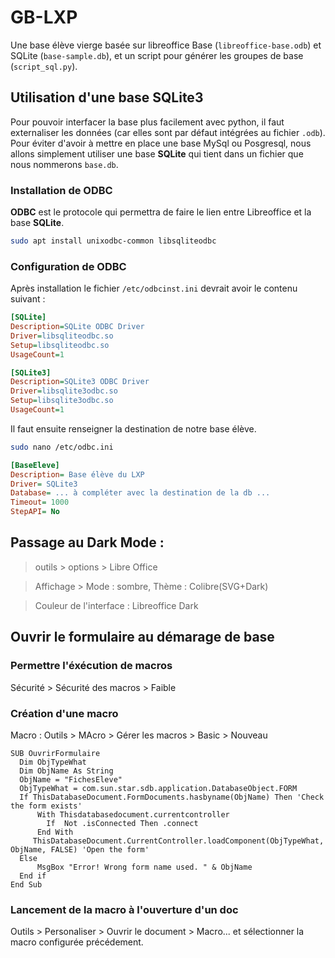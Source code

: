 # GB-LXP

Une base élève vierge basée sur libreoffice Base (`libreoffice-base.odb`) et SQLite (`base-sample.db`), et un script pour générer les groupes de base (`script_sql.py`).

## Utilisation d'une base SQLite3
Pour pouvoir interfacer la base plus facilement avec python, il faut externaliser les données (car elles sont par défaut intégrées au fichier `.odb`).
Pour éviter d'avoir à mettre en place une base MySql ou Posgresql, nous allons simplement utiliser une base **SQLite** qui tient dans un fichier que nous nommerons `base.db`.

### Installation de ODBC
**ODBC** est le protocole qui permettra de faire le lien entre Libreoffice et la base **SQLite**.
```bash
sudo apt install unixodbc-common libsqliteodbc
```
### Configuration de ODBC

Après installation le fichier `/etc/odbcinst.ini` devrait avoir le contenu suivant :

```ini
[SQLite]
Description=SQLite ODBC Driver
Driver=libsqliteodbc.so
Setup=libsqliteodbc.so
UsageCount=1

[SQLite3]
Description=SQLite3 ODBC Driver
Driver=libsqlite3odbc.so
Setup=libsqlite3odbc.so
UsageCount=1
```

Il faut ensuite renseigner la destination de notre base élève.

```bash
sudo nano /etc/odbc.ini 
```

```ini
[BaseEleve]
Description= Base élève du LXP
Driver= SQLite3
Database= ... à compléter avec la destination de la db ...
Timeout= 1000
StepAPI= No
```

## Passage au Dark Mode :

> outils > options > Libre Office 

> Affichage > Mode : sombre, Thème : Colibre(SVG+Dark)

> Couleur de l'interface : Libreoffice Dark

## Ouvrir le formulaire au démarage de base

### Permettre l'éxécution de macros

Sécurité > Sécurité des macros > Faible

### Création d'une macro

Macro :
Outils > MAcro > Gérer les macros > Basic > Nouveau 

```basic
SUB OuvrirFormulaire
  Dim ObjTypeWhat
  Dim ObjName As String
  ObjName = "FichesEleve"
  ObjTypeWhat = com.sun.star.sdb.application.DatabaseObject.FORM
  If ThisDatabaseDocument.FormDocuments.hasbyname(ObjName) Then 'Check the form exists'
      With Thisdatabasedocument.currentcontroller
        If  Not .isConnected Then .connect
      End With
     ThisDatabaseDocument.CurrentController.loadComponent(ObjTypeWhat, ObjName, FALSE) 'Open the form'
  Else
      MsgBox "Error! Wrong form name used. " & ObjName
  End if
End Sub
```

### Lancement de la macro à l'ouverture d'un doc

Outils > Personaliser > Ouvrir le document > Macro... et sélectionner la macro configurée précédement.


